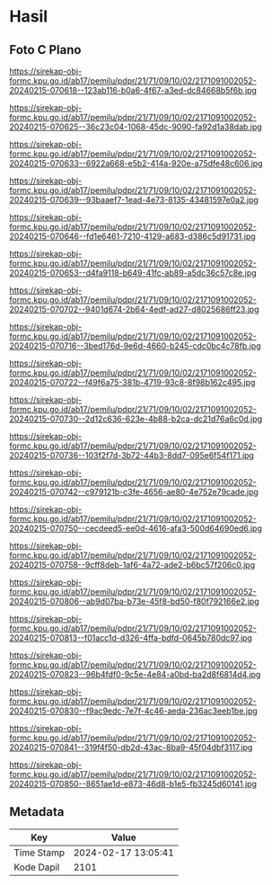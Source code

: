 # Hasil

## Foto C Plano

https://sirekap-obj-formc.kpu.go.id/ab17/pemilu/pdpr/21/71/09/10/02/2171091002052-20240215-070618--123ab116-b0a6-4f67-a3ed-dc84668b5f6b.jpg

https://sirekap-obj-formc.kpu.go.id/ab17/pemilu/pdpr/21/71/09/10/02/2171091002052-20240215-070625--36c23c04-1068-45dc-9090-fa92d1a38dab.jpg

https://sirekap-obj-formc.kpu.go.id/ab17/pemilu/pdpr/21/71/09/10/02/2171091002052-20240215-070633--6922a668-e5b2-414a-920e-a75dfe48c606.jpg

https://sirekap-obj-formc.kpu.go.id/ab17/pemilu/pdpr/21/71/09/10/02/2171091002052-20240215-070639--93baaef7-1ead-4e73-8135-43481597e0a2.jpg

https://sirekap-obj-formc.kpu.go.id/ab17/pemilu/pdpr/21/71/09/10/02/2171091002052-20240215-070646--fd1e6461-7210-4129-a683-d386c5d91731.jpg

https://sirekap-obj-formc.kpu.go.id/ab17/pemilu/pdpr/21/71/09/10/02/2171091002052-20240215-070653--d4fa9118-b649-41fc-ab89-a5dc36c57c8e.jpg

https://sirekap-obj-formc.kpu.go.id/ab17/pemilu/pdpr/21/71/09/10/02/2171091002052-20240215-070702--9401d674-2b64-4edf-ad27-d8025686ff23.jpg

https://sirekap-obj-formc.kpu.go.id/ab17/pemilu/pdpr/21/71/09/10/02/2171091002052-20240215-070716--3bed176d-9e6d-4660-b245-cdc0bc4c78fb.jpg

https://sirekap-obj-formc.kpu.go.id/ab17/pemilu/pdpr/21/71/09/10/02/2171091002052-20240215-070722--f49f6a75-381b-4719-93c8-8f98b162c495.jpg

https://sirekap-obj-formc.kpu.go.id/ab17/pemilu/pdpr/21/71/09/10/02/2171091002052-20240215-070730--2d12c636-623e-4b88-b2ca-dc21d76a6c0d.jpg

https://sirekap-obj-formc.kpu.go.id/ab17/pemilu/pdpr/21/71/09/10/02/2171091002052-20240215-070736--103f2f7d-3b72-44b3-8dd7-095e6f54f171.jpg

https://sirekap-obj-formc.kpu.go.id/ab17/pemilu/pdpr/21/71/09/10/02/2171091002052-20240215-070742--c979121b-c3fe-4656-ae80-4e752e79cade.jpg

https://sirekap-obj-formc.kpu.go.id/ab17/pemilu/pdpr/21/71/09/10/02/2171091002052-20240215-070750--cecdeed5-ee0d-4616-afa3-500d64690ed6.jpg

https://sirekap-obj-formc.kpu.go.id/ab17/pemilu/pdpr/21/71/09/10/02/2171091002052-20240215-070758--9cff8deb-1af6-4a72-ade2-b6bc57f206c0.jpg

https://sirekap-obj-formc.kpu.go.id/ab17/pemilu/pdpr/21/71/09/10/02/2171091002052-20240215-070806--ab9d07ba-b73e-45f8-bd50-f80f792166e2.jpg

https://sirekap-obj-formc.kpu.go.id/ab17/pemilu/pdpr/21/71/09/10/02/2171091002052-20240215-070813--f01acc1d-d326-4ffa-bdfd-0645b780dc97.jpg

https://sirekap-obj-formc.kpu.go.id/ab17/pemilu/pdpr/21/71/09/10/02/2171091002052-20240215-070823--96b4fdf0-9c5e-4e84-a0bd-ba2d8f6814d4.jpg

https://sirekap-obj-formc.kpu.go.id/ab17/pemilu/pdpr/21/71/09/10/02/2171091002052-20240215-070830--f9ac9edc-7e7f-4c46-aeda-236ac3eeb1be.jpg

https://sirekap-obj-formc.kpu.go.id/ab17/pemilu/pdpr/21/71/09/10/02/2171091002052-20240215-070841--319f4f50-db2d-43ac-8ba9-45f04dbf3117.jpg

https://sirekap-obj-formc.kpu.go.id/ab17/pemilu/pdpr/21/71/09/10/02/2171091002052-20240215-070850--8651ae1d-e873-46d8-b1e5-fb3245d60141.jpg


## Metadata

| Key        | Value               |
| ---------- | ------------------- |
| Time Stamp | 2024-02-17 13:05:41 |
| Kode Dapil | 2101                |



